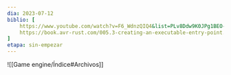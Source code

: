 ```yaml
---
dia: 2023-07-12
biblio: [
	https://www.youtube.com/watch?v=F6_WdnzQIQ4&list=PLv8Ddw9K0JPg1BEO-RS-0MYs423cvLVtj&index=19,
	https://book.avr-rust.com/005.3-creating-an-executable-entry-point.html,
]
etapa: sin-empezar
---
```










![[Game engine/Índice#Archivos]]